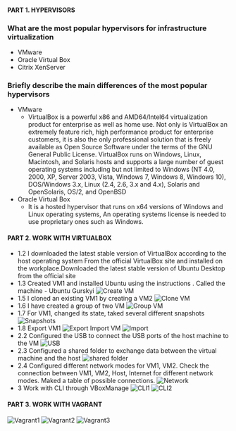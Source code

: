 #### PART 1. HYPERVISORS


### What are the most popular hypervisors for infrastructure virtualization
- VMware
- Oracle Virtual Box
- Citrix XenServer 

### Briefly describe the main differences of the most popular hypervisors
- VMware
    * VirtualBox is a powerful x86 and AMD64/Intel64 virtualization product for enterprise as well as home use. Not only is VirtualBox an extremely feature rich, high performance product for enterprise customers, it is also the only professional solution that is freely available as Open Source Software under the terms of the GNU General Public License. VirtualBox runs on Windows, Linux, Macintosh, and Solaris hosts and supports a large number of guest operating systems including but not limited to Windows (NT 4.0, 2000, XP, Server 2003, Vista, Windows 7, Windows 8, Windows 10), DOS/Windows 3.x, Linux (2.4, 2.6, 3.x and 4.x), Solaris and OpenSolaris, OS/2, and OpenBSD
- Oracle Virtual Box
    *  It is a hosted hypervisor that runs on x64 versions of Windows and Linux operating systems, An operating systems license is needed to use proprietary ones such as Windows.



#### PART 2. WORK WITH VIRTUALBOX

+ 1.2  I downloaded the latest stable version of VirtualBox according to the host operating system From the official VirtualBox site and  installed on the workplace.Downloaded the latest stable version of Ubuntu Desktop from the official site
+ 1.3  Created VM1 and installed Ubuntu using the instructions . Called the machine - Ubuntu Gurskyi
![Create VM](https://github.com/shizgara/DevOps_online_Rivne_2020Q42021Q1/blob/master/m2/task%202.1/images/create%20vm.png)
+ 1.5 I cloned an existing VM1 by creating a VM2
![Clone VM](https://github.com/shizgara/DevOps_online_Rivne_2020Q42021Q1/blob/master/m2/task%202.1/images/clone.png)
+ 1.6 I have created a group of two VM
![Group VM](https://github.com/shizgara/DevOps_online_Rivne_2020Q42021Q1/blob/master/m2/task%202.1/images/group.png)
+ 1.7 For VM1, changed its state, taked several different snapshots
![Snapshots](https://github.com/shizgara/DevOps_online_Rivne_2020Q42021Q1/blob/master/m2/task%202.1/images/snapshot.png)
+ 1.8 
    Export VM1
![Export](https://github.com/shizgara/DevOps_online_Rivne_2020Q42021Q1/blob/master/m2/task%202.1/images/export.png)
    Import VM
![Import](https://github.com/shizgara/DevOps_online_Rivne_2020Q42021Q1/blob/master/m2/task%202.1/images/import.png)
+ 2.2 Configured the USB to connect the USB ports of the host machine to the VM
![USB](https://github.com/shizgara/DevOps_online_Rivne_2020Q42021Q1/blob/master/m2/task%202.1/images/usb.png)
+ 2.3 Configured a shared folder to exchange data between the virtual machine and the host
![shared folder](https://github.com/shizgara/DevOps_online_Rivne_2020Q42021Q1/blob/master/m2/task%202.1/images/shared.png)
+ 2.4 Configured different network modes for VM1, VM2. Check the connection between VM1, VM2, Host, Internet for different network modes. Maked a table of possible connections.
![Network](https://github.com/shizgara/DevOps_online_Rivne_2020Q42021Q1/blob/master/m2/task%202.1/images/Network.png)
+ 3 Work with CLI through VBoxManage
![CLI1](https://github.com/shizgara/DevOps_online_Rivne_2020Q42021Q1/blob/master/m2/task%202.1/images/CLI_1.png)
![CLI2](https://github.com/shizgara/DevOps_online_Rivne_2020Q42021Q1/blob/master/m2/task%202.1/images/CLI_2.png)



#### PART 3. WORK WITH VAGRANT

![Vagrant1](https://github.com/shizgara/DevOps_online_Rivne_2020Q42021Q1/blob/master/m2/task%202.1/images/vagrant1.png)
![Vagrant2](https://github.com/shizgara/DevOps_online_Rivne_2020Q42021Q1/blob/master/m2/task%202.1/images/vagrant2.png)
![Vagrant3](https://github.com/shizgara/DevOps_online_Rivne_2020Q42021Q1/blob/master/m2/task%202.1/images/vagrant3.png)






